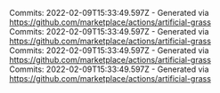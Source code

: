 Commits: 2022-02-09T15:33:49.597Z - Generated via https://github.com/marketplace/actions/artificial-grass
<br>
Commits: 2022-02-09T15:33:49.597Z - Generated via https://github.com/marketplace/actions/artificial-grass
<br>
Commits: 2022-02-09T15:33:49.597Z - Generated via https://github.com/marketplace/actions/artificial-grass
<br>
Commits: 2022-02-09T15:33:49.597Z - Generated via https://github.com/marketplace/actions/artificial-grass
<br>
